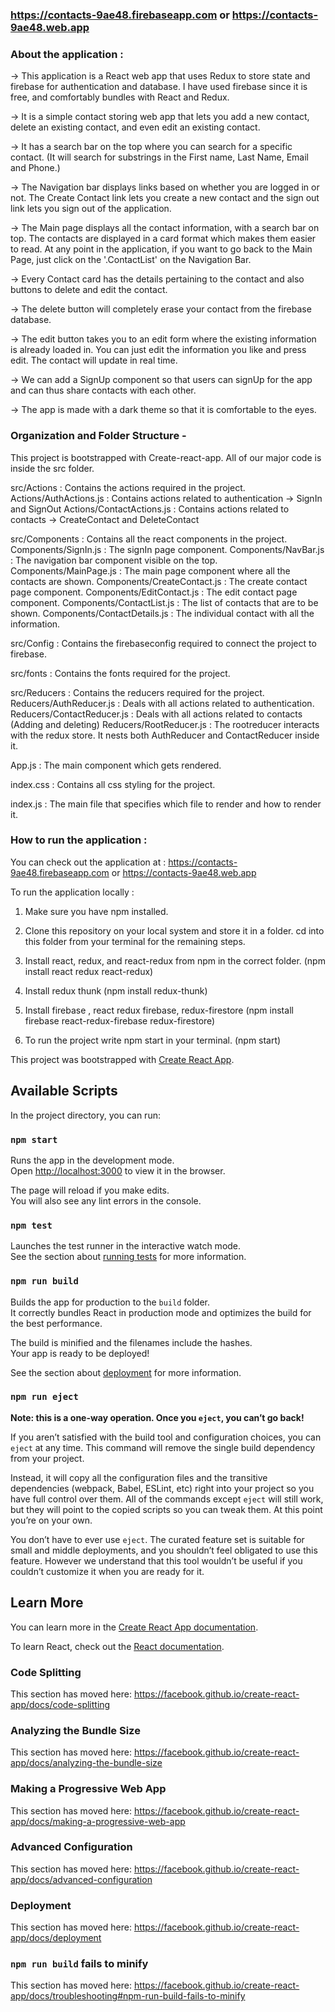 ###  https://contacts-9ae48.firebaseapp.com or https://contacts-9ae48.web.app


### About the application :
-> This application is a React web app that uses Redux to store state and firebase for authentication and database. I have used firebase since it is free, and comfortably bundles with React and Redux.

-> It is a simple contact storing web app that lets you add a new contact, delete an existing contact, and even edit an existing contact.

-> It has a search bar on the top where you can search for a specific contact. (It will search for substrings in the First name, Last Name, Email and Phone.)

-> The Navigation bar displays links based on whether you are logged in or not. The Create Contact link lets you create a new contact and the sign out link lets you sign out of the application.

-> The Main page displays all the contact information, with a search bar on top. The contacts are displayed in a card format which makes them easier to read. At any point in the application, if you want to go back to the Main Page, just click on the '.ContactList' on the Navigation Bar.

-> Every Contact card has the details pertaining to the contact and also buttons to delete and edit the contact.

-> The delete button will completely erase your contact from the firebase database.

-> The edit button takes you to an edit form where the existing information is already loaded in. You can just edit the information you like and press edit. The contact will update in real time.

-> We can add a SignUp component so that users can signUp for the app and can thus share contacts with each other.

-> The app is made with a dark theme so that it is comfortable to the eyes.

### Organization and Folder Structure -

This project is bootstrapped with Create-react-app. 
All of our major code is inside the src folder.

src/Actions : Contains the actions required in the project. 
              Actions/AuthActions.js : Contains actions related to authentication -> SignIn and SignOut
              Actions/ContactActions.js : Contains actions related to contacts -> CreateContact and DeleteContact
             
src/Components : Contains all the react components in the project.
                 Components/SignIn.js : The signIn page component.
                 Components/NavBar.js : The navigation bar component visible on the top.
                 Components/MainPage.js : The main page component where all the contacts are shown.
                 Components/CreateContact.js : The create contact page component.
                 Components/EditContact.js : The edit contact page component.
                 Components/ContactList.js : The list of contacts that are to be shown.
                 Components/ContactDetails.js : The individual contact with all the information.
                 
src/Config : Contains the firebaseconfig required to connect the project to firebase.

src/fonts : Contains the fonts required for the project.

src/Reducers : Contains the reducers required for the project.
               Reducers/AuthReducer.js : Deals with all actions related to authentication.
               Reducers/ContactReducer.js : Deals with all actions related to contacts (Adding and deleting)
               Reducers/RootReducer.js : The rootreducer interacts with the redux store. It nests both AuthReducer and ContactReducer            inside it.

App.js : The main component which gets rendered.

index.css : Contains all css styling for the project.

index.js : The main file that specifies which file to render and how to render it.


### How to run the application :

You can check out the application at : https://contacts-9ae48.firebaseapp.com or https://contacts-9ae48.web.app

To run the application locally :

1. Make sure you have npm installed.

2. Clone this repository on your local system and store it in a folder. cd into this folder from your terminal for the remaining steps.

3. Install react, redux, and react-redux from npm in the correct folder. (npm install react redux react-redux)

4. Install redux thunk (npm install redux-thunk)

5. Install firebase , react redux firebase, redux-firestore (npm install firebase react-redux-firebase redux-firestore)

6. To run the project write npm start in your terminal. (npm start)






















This project was bootstrapped with [Create React App](https://github.com/facebook/create-react-app).

## Available Scripts

In the project directory, you can run:

### `npm start`

Runs the app in the development mode.<br />
Open [http://localhost:3000](http://localhost:3000) to view it in the browser.

The page will reload if you make edits.<br />
You will also see any lint errors in the console.

### `npm test`

Launches the test runner in the interactive watch mode.<br />
See the section about [running tests](https://facebook.github.io/create-react-app/docs/running-tests) for more information.

### `npm run build`

Builds the app for production to the `build` folder.<br />
It correctly bundles React in production mode and optimizes the build for the best performance.

The build is minified and the filenames include the hashes.<br />
Your app is ready to be deployed!

See the section about [deployment](https://facebook.github.io/create-react-app/docs/deployment) for more information.

### `npm run eject`

**Note: this is a one-way operation. Once you `eject`, you can’t go back!**

If you aren’t satisfied with the build tool and configuration choices, you can `eject` at any time. This command will remove the single build dependency from your project.

Instead, it will copy all the configuration files and the transitive dependencies (webpack, Babel, ESLint, etc) right into your project so you have full control over them. All of the commands except `eject` will still work, but they will point to the copied scripts so you can tweak them. At this point you’re on your own.

You don’t have to ever use `eject`. The curated feature set is suitable for small and middle deployments, and you shouldn’t feel obligated to use this feature. However we understand that this tool wouldn’t be useful if you couldn’t customize it when you are ready for it.

## Learn More

You can learn more in the [Create React App documentation](https://facebook.github.io/create-react-app/docs/getting-started).

To learn React, check out the [React documentation](https://reactjs.org/).

### Code Splitting

This section has moved here: https://facebook.github.io/create-react-app/docs/code-splitting

### Analyzing the Bundle Size

This section has moved here: https://facebook.github.io/create-react-app/docs/analyzing-the-bundle-size

### Making a Progressive Web App

This section has moved here: https://facebook.github.io/create-react-app/docs/making-a-progressive-web-app

### Advanced Configuration

This section has moved here: https://facebook.github.io/create-react-app/docs/advanced-configuration

### Deployment

This section has moved here: https://facebook.github.io/create-react-app/docs/deployment

### `npm run build` fails to minify

This section has moved here: https://facebook.github.io/create-react-app/docs/troubleshooting#npm-run-build-fails-to-minify
